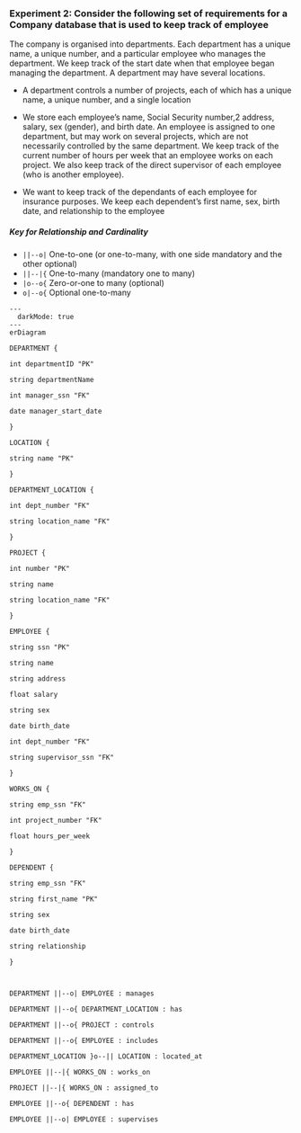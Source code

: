 ### Experiment 2: Consider the following set of requirements for a Company database that is used to keep track of employee

The company is organised into departments. Each department has a unique name, a unique number, and a particular employee who manages the department. We keep track of the start date when that employee began managing the department. A department may have several locations.

- A department controls a number of projects, each of which has a unique name, a unique number, and a single location

- We store each employee’s name, Social Security number,2 address, salary, sex (gender), and birth date. An employee is assigned to one department, but may work on several projects, which are not necessarily controlled by the same department. We keep track of the current number of hours per week that an employee works on each project. We also keep track of the direct supervisor of each employee (who is another employee).
- We want to keep track of the dependants  of each employee for insurance purposes. We keep each dependent’s first name, sex, birth date, and relationship to the employee
##### Key  for Relationship and Cardinality
- `||--o|` One-to-one (or one-to-many, with one side mandatory and the other optional)
- `||--|{` One-to-many (mandatory one to many)
- `|o--o{` Zero-or-one to many (optional)
- `o|--o{` Optional one-to-many


```mermaid
---
  darkMode: true
---
erDiagram

DEPARTMENT {

int departmentID "PK"

string departmentName

int manager_ssn "FK"

date manager_start_date

}

LOCATION {

string name "PK"

}

DEPARTMENT_LOCATION {

int dept_number "FK"

string location_name "FK"

}

PROJECT {

int number "PK"

string name

string location_name "FK"

}

EMPLOYEE {

string ssn "PK"

string name

string address

float salary

string sex

date birth_date

int dept_number "FK"

string supervisor_ssn "FK"

}

WORKS_ON {

string emp_ssn "FK"

int project_number "FK"

float hours_per_week

}

DEPENDENT {

string emp_ssn "FK"

string first_name "PK"

string sex

date birth_date

string relationship

}

  

DEPARTMENT ||--o| EMPLOYEE : manages

DEPARTMENT ||--o{ DEPARTMENT_LOCATION : has

DEPARTMENT ||--o{ PROJECT : controls

DEPARTMENT ||--o{ EMPLOYEE : includes

DEPARTMENT_LOCATION }o--|| LOCATION : located_at

EMPLOYEE ||--|{ WORKS_ON : works_on

PROJECT ||--|{ WORKS_ON : assigned_to

EMPLOYEE ||--o{ DEPENDENT : has

EMPLOYEE ||--o| EMPLOYEE : supervises
```
